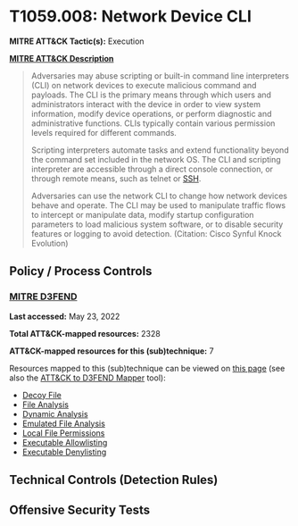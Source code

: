 # T1059.008: Network Device CLI
**MITRE ATT&CK Tactic(s):** Execution

**[MITRE ATT&CK Description](https://attack.mitre.org/techniques/T1059/008)**
<blockquote>Adversaries may abuse scripting or built-in command line interpreters (CLI) on network devices to execute malicious command and payloads. The CLI is the primary means through which users and administrators interact with the device in order to view system information, modify device operations, or perform diagnostic and administrative functions. CLIs typically contain various permission levels required for different commands. 

Scripting interpreters automate tasks and extend functionality beyond the command set included in the network OS. The CLI and scripting interpreter are accessible through a direct console connection, or through remote means, such as telnet or [SSH](https://attack.mitre.org/techniques/T1021/004).

Adversaries can use the network CLI to change how network devices behave and operate. The CLI may be used to manipulate traffic flows to intercept or manipulate data, modify startup configuration parameters to load malicious system software, or to disable security features or logging to avoid detection. (Citation: Cisco Synful Knock Evolution)</blockquote>

## Policy / Process Controls
### [MITRE D3FEND](https://d3fend.mitre.org/)
**Last accessed:** May 23, 2022

**Total ATT&CK-mapped resources:** 2328

**ATT&CK-mapped resources for this (sub)technique:** 7

Resources mapped to this (sub)technique can be viewed on [this page](https://d3fend.mitre.org/) (see also the [ATT&CK to D3FEND Mapper](https://d3fend.mitre.org/tools/attack-mapper) tool):

* [Decoy File](https://d3fend.mitre.org/technique/d3f:DecoyFile)
* [File Analysis](https://d3fend.mitre.org/technique/d3f:FileAnalysis)
* [Dynamic Analysis](https://d3fend.mitre.org/technique/d3f:DynamicAnalysis)
* [Emulated File Analysis](https://d3fend.mitre.org/technique/d3f:EmulatedFileAnalysis)
* [Local File Permissions](https://d3fend.mitre.org/technique/d3f:LocalFilePermissions)
* [Executable Allowlisting](https://d3fend.mitre.org/technique/d3f:ExecutableAllowlisting)
* [Executable Denylisting](https://d3fend.mitre.org/technique/d3f:ExecutableDenylisting)

## Technical Controls (Detection Rules)

## Offensive Security Tests

